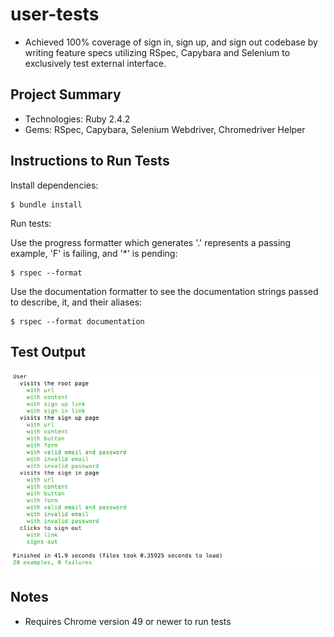 # user-tests 
* Achieved 100% coverage of sign in, sign up, and sign out codebase by writing feature specs utilizing RSpec, Capybara and Selenium to exclusively test external interface.

## Project Summary
* Technologies: Ruby 2.4.2
* Gems: RSpec, Capybara, Selenium Webdriver, Chromedriver Helper

## Instructions to Run Tests
Install dependencies: 

```
$ bundle install
``` 

Run tests: 


Use the progress formatter which generates '.' represents a passing example, 'F' is failing, and '*' is pending:

```
$ rspec --format
```

Use the documentation formatter to see the documentation strings passed to
describe, it, and their aliases:

```
$ rspec --format documentation
```

## Test Output
![user_tests](./assets/user_tests.png)

## Notes
* Requires Chrome version 49 or newer to run tests
